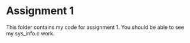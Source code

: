 # Assignment 1

This folder contains my code for assignment 1. You should be able to see my sys_info.c work.
